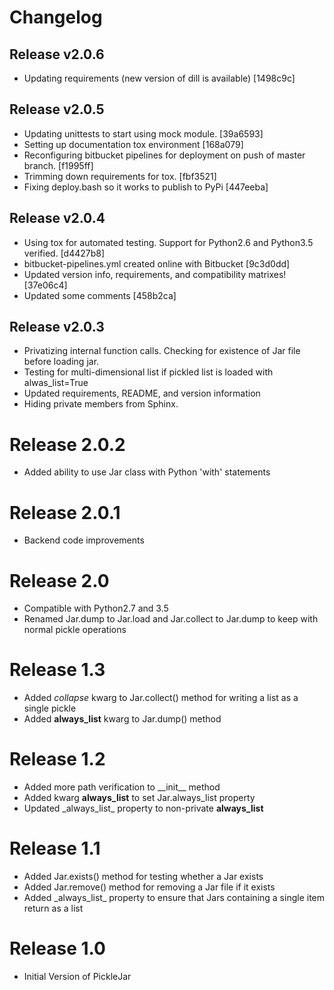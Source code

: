 # Changelog

## Release v2.0.6
 * Updating requirements (new version of dill is available) [1498c9c]

## Release v2.0.5
 * Updating unittests to start using mock module. [39a6593]
 * Setting up documentation tox environment [168a079]
 * Reconfiguring bitbucket pipelines for deployment on push of master branch. [f1995ff]
 * Trimming down requirements for tox. [fbf3521]
 * Fixing deploy.bash so it works to publish to PyPi [447eeba]

## Release v2.0.4
 * Using tox for automated testing.  Support for Python2.6 and Python3.5 verified. [d4427b8]
 * bitbucket-pipelines.yml created online with Bitbucket [9c3d0dd]
 * Updated version info, requirements, and compatibility matrixes! [37e06c4]
 * Updated some comments [458b2ca]

## Release v2.0.3
 * Privatizing internal function calls.  Checking for existence of Jar file before loading jar.
 * Testing for multi-dimensional list if pickled list is loaded with alwas_list=True
 * Updated requirements, README, and version information
 * Hiding private members from Sphinx.

# Release 2.0.2
 * Added ability to use Jar class with Python 'with' statements

# Release 2.0.1
 * Backend code improvements

# Release 2.0
 * Compatible with Python2.7 and 3.5
 * Renamed Jar.dump to Jar.load and Jar.collect to Jar.dump to keep with normal pickle operations

# Release 1.3
 * Added *collapse* kwarg to Jar.collect() method for writing a list as a single pickle
 * Added **always_list** kwarg to Jar.dump() method

# Release 1.2
 * Added more path verification to \_\_init__ method
 * Added kwarg **always_list** to set Jar.always_list property
 * Updated \_always_list_ property to non-private **always_list**

# Release 1.1
 * Added Jar.exists() method for testing whether a Jar exists
 * Added Jar.remove() method for removing a Jar file if it exists
 * Added \_always_list_ property to ensure that Jars containing a single item return as a list

# Release 1.0
 * Initial Version of PickleJar
